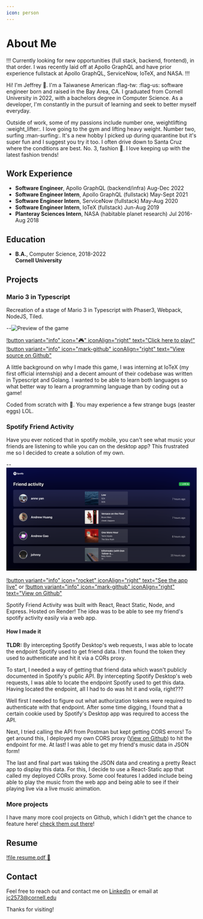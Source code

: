 ```yaml
---
icon: person
---
```


# About Me

!!! Currently looking for new opportunities (full stack, backend, frontend), in that order. 
I was recently laid off at Apollo GraphQL and have prior experience fullstack at Apollo GraphQL, ServiceNow, IoTeX, and NASA.
!!!

Hi! I'm Jeffrey :wave:. I'm a Taiwanese American :flag-tw: :flag-us: software engineer born and raised in the Bay Area, CA. 
I graduated from Cornell University in 2022, with a bachelors degree in Computer Science. As a developer, I'm constantly in the pursuit of learning and seek to better myself everyday. 

Outside of work, some of my passions include number one, weightlifting :weight_lifter:. I love going to the gym and lifting heavy weight. Number two, surfing :man-surfing:. It's a new hobby I picked up during quarantine but it's super fun and I suggest you try it too. I often drive down to Santa Cruz where the conditions are best. No. 3, fashion :kimono:. I love keeping up with the latest fashion trends!

## Work Experience
- **Software Engineer**, Apollo GraphQL (backend/infra) Aug-Dec 2022
- **Software Engineer Intern**, Apollo GraphQL (fullstack) May-Sept 2021
- **Software Engineer Intern**, ServiceNow (fullstack) May-Aug 2020
- **Software Engineer Intern**, IoTeX (fullstack) Jun-Aug 2019
- **Planteray Sciences Intern**, NASA (habitable planet research) Jul 2016-Aug 2018

## Education
- **B.A.**, Computer Science, 2018-2022<br/>**Cornell University**

## Projects

### Mario 3 in Typescript
Recreation of a stage of Mario 3 in Typescript with Phaser3, Webpack, NodeJS, Tiled.

--![Preview of the game](mario-demo.gif)

[!button variant="info" icon=":video_game:" iconAlign="right" text="Click here to play!"](https://jchoucode.github.io/mario3-ts/)    [!button variant="info" icon="mark-github" iconAlign="right" text="View source on Github"](https://github.com/JChouCode/mario3-ts)

A little background on why I made this game, I was interning at IoTeX (my first official internship) and a decent amount of their codebase was written in Typescript and Golang. I wanted to be able to learn both languages so what better way to learn a programming language than by coding out a game! 

Coded from scratch with :blue_heart:. You may experience a few strange bugs (easter eggs) LOL.

### Spotify Friend Activity

Have you ever noticed that in spotify mobile, you can't see what music your friends are listening to while you can on the desktop app? This frustrated me so I decided to create a solution of my own. 

--![Preview from deployed app!](spotify-friend.png)

[!button variant="info" icon="rocket" iconAlign="right" text="See the app live"](https://spotify-friend-activity.onrender.com/)   or  [!button variant="info" icon="mark-github" iconAlign="right" text="View on Github"](https://github.com/JChouCode/spotify-friend-activity)

Spotify Friend Activity was built with React, React Static, Node, and Express. Hosted on Render! The idea was to be able to see my friend's spotify activity easily via a web app. 

#### How I made it

**TLDR:** By intercepting Spotify Desktop's web requests, I was able to locate the endpoint Spotify used to get friend data. I then found the token they used to authenticate and hit it via a CORs proxy.

To start, I needed a way of getting that friend data which wasn't publicly documented in Spotify's public API. By intercepting Spotify Desktop's web requests, I was able to locate the endpoint Spotify used to get this data. Having located the endpoint, all I had to do was hit it and voila, right??? 

Well first I needed to figure out what authorization tokens were required to authenticate with that endpoint. After some time digging, I found that a certain cookie used by Spotify's Desktop app was required to access the API. 

Next, I tried calling the API from Postman but kept getting CORS errors! To get around this, I deployed my own CORS proxy ([View on Github](https://github.com/JChouCode/spotify-friend-proxy)) to hit the endpoint for me. At last! I was able to get my friend's music data in JSON form!

The last and final part was taking the JSON data and creating a pretty React app to display this data. For this, I decide to use a React-Static app that called my deployed CORs proxy. Some cool features I added include being able to play the music from the web app and being able to see if their playing live via a live music animation. 

### More projects

I have many more cool projects on Github, which I didn't get the chance to feature here! [check them out there](https://github.com/JChouCode)!

## Resume

[!file resume.pdf :pray:](Resume.pdf)

## Contact

Feel free to reach out and contact me on [LinkedIn](https://www.linkedin.com/in/jeffreychoucu/) or email at jc2573@cornell.edu

Thanks for visiting!
